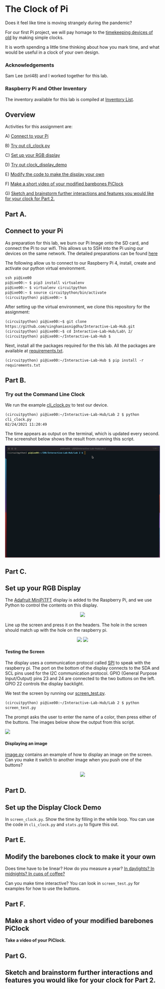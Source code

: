 # The Clock of Pi

Does it feel like time is moving strangely during the pandemic?

For our first Pi project, we will pay homage to the [timekeeping devices of old](https://en.wikipedia.org/wiki/History_of_timekeeping_devices) by making simple clocks.

It is worth spending a little time thinking about how you mark time, and what would be useful in a clock of your own design.

### Acknowledgements
Sam Lee (snl48) and I worked together for this lab.  

### Raspberry Pi and Other Inventory
The inventory available for this lab is compiled at [Inventory List](partslist.md).

## Overview
Activities for this assignment are:

A) [Connect to your Pi](#part-a)  

B) [Try out cli_clock.py](#part-b) 

C) [Set up your RGB display](#part-c)

D) [Try out clock_display_demo](#part-d) 

E) [Modify the code to make the display your own](#part-e)

F) [Make a short video of your modified barebones PiClock](#part-f)

G) [Sketch and brainstorm further interactions and features you would like for your clock for Part 2.](#part-g)

## Part A. 
## Connect to your Pi

As preparation for this lab, we burn our Pi Image onto the SD card, and connect the Pi to our wifi. This allows us to SSH into the Pi using our devices on the same network. The detailed preparations can be found [here](prep-work/prep.md) 

The following allow us to connect to our Raspberry Pi 4, install, create and activate our python virtual environment.
```
ssh pi@ixe00
pi@ixe00:~ $ pip3 install virtualenv
pi@ixe00:~ $ virtualenv circuitpython
pi@ixe00:~ $ source circuitpython/bin/activate
(circuitpython) pi@ixe00:~ $ 

```

After setting up the virtual environment, we clone this repository for the assignment:
```
(circuitpython) pi@ixe00:~$ git clone https://github.com/singhaniasnigdha/Interactive-Lab-Hub.git
(circuitpython) pi@ixe00:~$ cd Interactive-Lab-Hub/Lab\ 2/
(circuitpython) pi@ixe00:~/Interactive-Lab-Hub $ 
```

Next, install all the packages required for the this lab. All the packages are available at [requirements.txt](prep-work/requirements.txt).
```
(circuitpython) pi@ixe00:~/Interactive-Lab-Hub $ pip install -r requirements.txt
```

## Part B. 
### Try out the Command Line Clock

We run the example [cli_clock.py](cli_clock.py) to test our device. 
```
(circuitpython) pi@ixe00:~/Interactive-Lab-Hub/Lab 2 $ python cli_clock.py 
02/24/2021 11:20:49
```

The time appears as output on the terminal, which is updated every second. The screenshot below shows the result from running this script.

![](imgs/cli_clock.gif)


## Part C. 
## Set up your RGB Display
The [Adafruit MiniPiTFT](https://www.adafruit.com/product/4393) display is added to the Raspberry Pi, and we use Python to control the contents on this display.

<p align="center"><img src="https://cdn-learn.adafruit.com/assets/assets/000/082/842/large1024/adafruit_products_4393_iso_ORIG_2019_10.jpg" height="200" /></p>

Line up the screen and press it on the headers. The hole in the screen should match up with the hole on the raspberry pi.

<p align="center">
<img src="https://cdn-learn.adafruit.com/assets/assets/000/087/539/medium640/adafruit_products_4393_quarter_ORIG_2019_10.jpg?1579991932" height="200" />
<img src="https://cdn-learn.adafruit.com/assets/assets/000/082/861/original/adafruit_products_image.png" height="200">
</p>

#### Testing the Screen

The display uses a communication protocol called [SPI](https://www.circuitbasics.com/basics-of-the-spi-communication-protocol/) to speak with the raspberry pi. The port on the bottom of the display connects to the SDA and SCL pins used for the I2C communication protocol. GPIO (General Purpose Input/Output) pins 23 and 24 are connected to the two buttons on the left. GPIO 22 controls the display backlight.

We test the screen by running our [screen_test.py](screen_test.py).
```
(circuitpython) pi@ixe00:~/Interactive-Lab-Hub/Lab 2 $ python screen_test.py
```

The prompt asks the user to enter the name of a color, then press either of the buttons. The images below show the output from this script.

![](imgs/screen_test.gif)

#### Displaying an image

[image.py](image.py) contains an example of how to display an image on the screen. Can you make it switch to another image when you push one of the buttons?

<p align="center"><img src="https://github.com/singhaniasnigdha/Interactive-Lab-Hub/blob/Spring2021/Lab%202/imgs/cornell_tech_image.png" width="360"></p>

## Part D. 
## Set up the Display Clock Demo

In `screen_clock.py`. Show the time by filling in the while loop. You can use the code in `cli_clock.py` and `stats.py` to figure this out.


## Part E.
## Modify the barebones clock to make it your own

Does time have to be linear?  How do you measure a year? [In daylights? In midnights? In cups of coffee?](https://www.youtube.com/watch?v=wsj15wPpjLY)

Can you make time interactive? You can look in `screen_test.py` for examples for how to use the buttons.


## Part F. 
## Make a short video of your modified barebones PiClock

**Take a video of your PiClock.**

## Part G. 
## Sketch and brainstorm further interactions and features you would like for your clock for Part 2.



